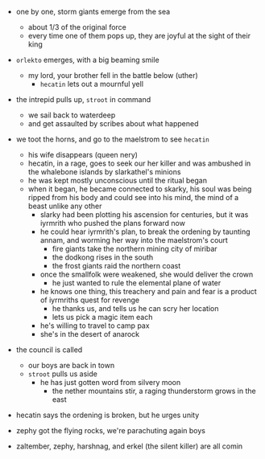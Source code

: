 - one by one, storm giants emerge from the sea
    - about 1/3 of the original force
    - every time one of them pops up, they are joyful at the sight of their king

- `orlekto` emerges, with a big beaming smile
    - my lord, your brother fell in the battle below (uther)
        - `hecatin` lets out a mournful yell

- the intrepid pulls up, `stroot` in command
    - we sail back to waterdeep
    - and get assaulted by scribes about what happened

- we toot the horns, and go to the maelstrom to see `hecatin`
    - his wife disappears (queen nery)
    - hecatin, in a rage, goes to seek our her killer and was ambushed in the whalebone islands by slarkathel's minions
    - he was kept mostly unconscious until the ritual began
    - when it began, he became connected to skarky, his soul was being ripped from his body and could see into his mind, the mind of a beast unlike any other
        - slarky had been plotting his ascension for centuries, but it was iyrmrith who pushed the plans forward now
        - he could hear iyrmrith's plan, to break the ordening by taunting annam, and worming her way into the maelstrom's court
            - fire giants take the northern mining city of miribar
            - the dodkong rises in the south
            - the frost giants raid the northern coast
        - once the smallfolk were weakened, she would deliver the crown
            - he just wanted to rule the elemental plane of water
        - he knows one thing, this treachery and pain and fear is a product of iyrmriths quest for revenge
            - he thanks us, and tells us he can scry her location
            - lets us pick a magic item each
        - he's willing to travel to camp pax
        - she's in the desert of anarock

- the council is called
    - our boys are back in town
    - `stroot` pulls us aside
        - he has just gotten word from silvery moon
            - the nether mountains stir, a raging thunderstorm grows in the east

- hecatin says the ordening is broken, but he urges unity

- zephy got the flying rocks, we're parachuting again boys
- zaltember, zephy, harshnag, and erkel (the silent killer) are all comin



